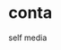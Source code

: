 # conta
self media
<!DOCTYPE HTML PUBLIC "-//W3C//DTD HTML 4.0 Transitional//EN">
<html>
<head>
<title></title>
<meta name="" content="">
<style type="text/css">
    .container {
        width: 300px;
      
    }
    .container input {
        width: 100%;
       
  display: -webkit-box;
  display: -webkit-flex;
  display: -ms-flexbox;
  display: flex;
  margin-bottom: 1rem;

    }

    </style>
</head>

<body>
	<div class="container">
<form method="POST" action="reg.php">


<lable>user name</lable> <input type="text" name="usn">
user password <input type="password" name="ups">
user email<input type="text" name="uem">

<input type="submit"  name="submit" value="reg" >





</form>
</div>
</body>
</html>

